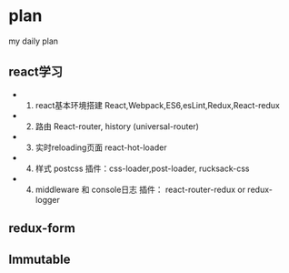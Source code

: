 # plan
my daily plan

## react学习
- 1. react基本环境搭建
React,Webpack,ES6,esLint,Redux,React-redux
- 2. 路由
React-router, history
(universal-router)
- 3. 实时reloading页面
react-hot-loader
- 4. 样式
postcss
插件：css-loader,post-loader, rucksack-css
- 4. middleware 和 console日志
 插件： react-router-redux or redux-logger

## redux-form

## Immutable

